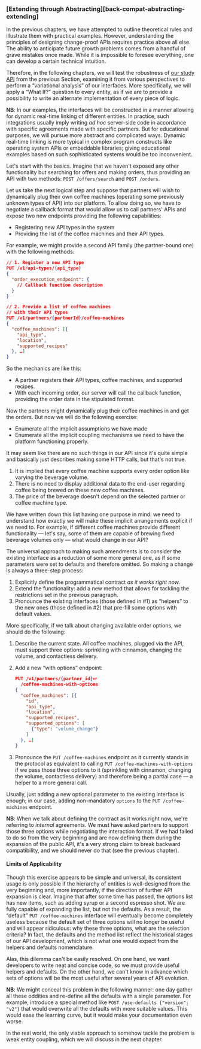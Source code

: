 ### [Extending through Abstracting][back-compat-abstracting-extending]

In the previous chapters, we have attempted to outline theoretical rules and illustrate them with practical examples. However, understanding the principles of designing change-proof APIs requires practice above all else. The ability to anticipate future growth problems comes from a handful of grave mistakes once made. While it is impossible to foresee everything, one can develop a certain technical intuition.

Therefore, in the following chapters, we will test the robustness of [our study API](#api-design-annex) from the previous Section, examining it from various perspectives to perform a “variational analysis” of our interfaces. More specifically, we will apply a “What If?” question to every entity, as if we are to provide a possibility to write an alternate implementation of every piece of logic.

**NB**: In our examples, the interfaces will be constructed in a manner allowing for dynamic real-time linking of different entities. In practice, such integrations usually imply writing *ad hoc* server-side code in accordance with specific agreements made with specific partners. But for educational purposes, we will pursue more abstract and complicated ways. Dynamic real-time linking is more typical in complex program constructs like operating system APIs or embeddable libraries; giving educational examples based on such sophisticated systems would be too inconvenient.

Let's start with the basics. Imagine that we haven't exposed any other functionality but searching for offers and making orders, thus providing an API with two methods: `POST /offers/search` and `POST /orders`.

Let us take the next logical step and suppose that partners will wish to dynamically plug their own coffee machines (operating some previously unknown types of API) into our platform. To allow doing so, we have to negotiate a callback format that would allow us to call partners' APIs and expose two new endpoints providing the following capabilities:
  * Registering new API types in the system
  * Providing the list of the coffee machines and their API types.

For example, we might provide a second API family (the partner-bound one) with the following methods:

```json
// 1. Register a new API type
PUT /v1/api-types/{api_type}
{
  "order_execution_endpoint": {
    // Callback function description
  }
}
```

```json
// 2. Provide a list of coffee machines
// with their API types
PUT /v1/partners/{partnerId}/coffee-machines
{
  "coffee_machines": [{
    "api_type",
    "location",
    "supported_recipes"
  }, …]
}
```

So the mechanics are like this:
  * A partner registers their API types, coffee machines, and supported recipes.
  * With each incoming order, our server will call the callback function, providing the order data in the stipulated format.

Now the partners might dynamically plug their coffee machines in and get the orders. But now we will do the following exercise:
  * Enumerate all the implicit assumptions we have made
  * Enumerate all the implicit coupling mechanisms we need to have the platform functioning properly.

It may seem like there are no such things in our API since it's quite simple and basically just describes making some HTTP calls, but that's not true.
  1. It is implied that every coffee machine supports every order option like varying the beverage volume.
  2. There is no need to display additional data to the end-user regarding coffee being brewed on these new coffee machines.
  3. The price of the beverage doesn't depend on the selected partner or coffee machine type.

We have written down this list having one purpose in mind: we need to understand how exactly we will make these implicit arrangements explicit if we need to. For example, if different coffee machines provide different functionality — let's say, some of them are capable of brewing fixed beverage volumes only — what would change in our API?

The universal approach to making such amendments is to consider the existing interface as a reduction of some more general one, as if some parameters were set to defaults and therefore omitted. So making a change is always a three-step process:

  1. Explicitly define the programmatical contract *as it works right now*.
  2. Extend the functionality: add a new method that allows for tackling the restrictions set in the previous paragraph.
  3. Pronounce the existing interfaces (those defined in \#1) as “helpers” to the new ones (those defined in \#2) that pre-fill some options with default values.

More specifically, if we talk about changing available order options, we should do the following:
  1. Describe the current state. All coffee machines, plugged via the API, must support three options: sprinkling with cinnamon, changing the volume, and contactless delivery.
  2. Add a new “with options” endpoint:
        ```json
        PUT /v1/partners/{partner_id}⮠
          /coffee-machines-with-options
        {
          "coffee_machines": [{
            "id",
            "api_type",
            "location",
            "supported_recipes",
            "supported_options": [
              {"type": "volume_change"}
            ]
          }, …]
        }
        ```
  
  3. Pronounce the `PUT /coffee-machines` endpoint as it currently stands in the protocol as equivalent to calling `PUT /coffee-machines-with-options` if we pass those three options to it (sprinkling with cinnamon, changing the volume, contactless delivery) and therefore being a partial case — a helper to a more general call.

Usually, just adding a new optional parameter to the existing interface is enough; in our case, adding non-mandatory `options` to the `PUT /coffee-machines` endpoint.

**NB**: When we talk about defining the contract as it works right now, we're referring to *internal* agreements. We must have asked partners to support those three options while negotiating the interaction format. If we had failed to do so from the very beginning and are now defining them during the expansion of the public API, it's a very strong claim to break backward compatibility, and we should never do that (see the previous chapter).

#### Limits of Applicability

Though this exercise appears to be simple and universal, its consistent usage is only possible if the hierarchy of entities is well-designed from the very beginning and, more importantly, if the direction of further API expansion is clear. Imagine that after some time has passed, the options list has new items, such as adding syrup or a second espresso shot. We are fully capable of expanding the list, but not the defaults. As a result, the “default” `PUT /coffee-machines` interface will eventually become completely useless because the default set of three options will no longer be useful and will appear ridiculous: why these three options, what are the selection criteria? In fact, the defaults and the method list reflect the historical stages of our API development, which is not what one would expect from the helpers and defaults nomenclature.

Alas, this dilemma can't be easily resolved. On one hand, we want developers to write neat and concise code, so we must provide useful helpers and defaults. On the other hand, we can't know in advance which sets of options will be the most useful after several years of API evolution.

**NB**: We might conceal this problem in the following manner: one day gather all these oddities and re-define all the defaults with a single parameter. For example, introduce a special method like `POST /use-defaults {"version": "v2"}` that would overwrite all the defaults with more suitable values. This would ease the learning curve, but it would make your documentation even worse.

In the real world, the only viable approach to somehow tackle the problem is weak entity coupling, which we will discuss in the next chapter.